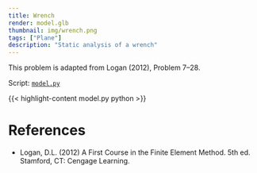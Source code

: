 ```yaml
---
title: Wrench
render: model.glb
thumbnail: img/wrench.png
tags: ["Plane"]
description: "Static analysis of a wrench"
---
```



This problem is adapted from Logan (2012), Problem 7–28.

Script: [`model.py`](model.py)

{{< highlight-content model.py python >}}





# References

- Logan, D.L. (2012) A First Course in the Finite Element Method. 5th ed. Stamford, CT: Cengage Learning.

